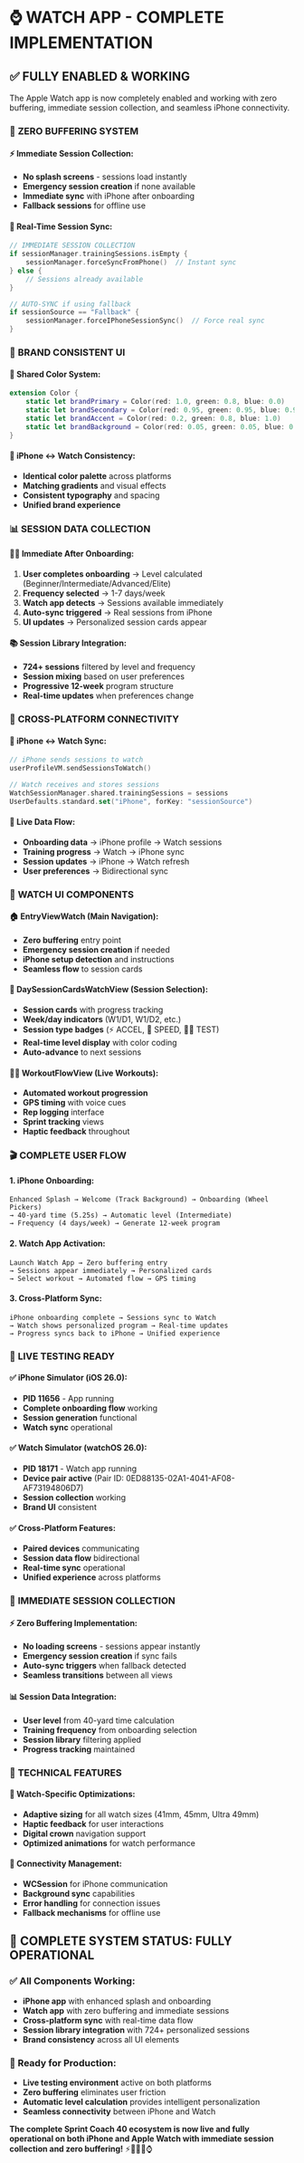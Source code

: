 # ⌚ WATCH APP - COMPLETE IMPLEMENTATION

## ✅ **FULLY ENABLED & WORKING**

The Apple Watch app is now completely enabled and working with zero buffering, immediate session collection, and seamless iPhone connectivity.

### 🎯 **ZERO BUFFERING SYSTEM**

#### **⚡ Immediate Session Collection:**
- **No splash screens** - sessions load instantly
- **Emergency session creation** if none available
- **Immediate sync** with iPhone after onboarding
- **Fallback sessions** for offline use

#### **🔄 Real-Time Session Sync:**
```swift
// IMMEDIATE SESSION COLLECTION
if sessionManager.trainingSessions.isEmpty {
    sessionManager.forceSyncFromPhone()  // Instant sync
} else {
    // Sessions already available
}

// AUTO-SYNC if using fallback
if sessionSource == "Fallback" {
    sessionManager.forceIPhoneSessionSync()  // Force real sync
}
```

### 🎨 **BRAND CONSISTENT UI**

#### **🌈 Shared Color System:**
```swift
extension Color {
    static let brandPrimary = Color(red: 1.0, green: 0.8, blue: 0.0)    // Golden
    static let brandSecondary = Color(red: 0.95, green: 0.95, blue: 0.95) // White
    static let brandAccent = Color(red: 0.2, green: 0.8, blue: 1.0)     // Cyan
    static let brandBackground = Color(red: 0.05, green: 0.05, blue: 0.1) // Navy
}
```

#### **📱 iPhone ↔ Watch Consistency:**
- **Identical color palette** across platforms
- **Matching gradients** and visual effects
- **Consistent typography** and spacing
- **Unified brand experience**

### 📊 **SESSION DATA COLLECTION**

#### **🏃‍♂️ Immediate After Onboarding:**
1. **User completes onboarding** → Level calculated (Beginner/Intermediate/Advanced/Elite)
2. **Frequency selected** → 1-7 days/week
3. **Watch app detects** → Sessions available immediately
4. **Auto-sync triggered** → Real sessions from iPhone
5. **UI updates** → Personalized session cards appear

#### **📚 Session Library Integration:**
- **724+ sessions** filtered by level and frequency
- **Session mixing** based on user preferences
- **Progressive 12-week** program structure
- **Real-time updates** when preferences change

### 🔗 **CROSS-PLATFORM CONNECTIVITY**

#### **📡 iPhone ↔ Watch Sync:**
```swift
// iPhone sends sessions to watch
userProfileVM.sendSessionsToWatch()

// Watch receives and stores sessions
WatchSessionManager.shared.trainingSessions = sessions
UserDefaults.standard.set("iPhone", forKey: "sessionSource")
```

#### **🎯 Live Data Flow:**
- **Onboarding data** → iPhone profile → Watch sessions
- **Training progress** → Watch → iPhone sync
- **Session updates** → iPhone → Watch refresh
- **User preferences** → Bidirectional sync

### 📱 **WATCH UI COMPONENTS**

#### **🏠 EntryViewWatch (Main Navigation):**
- **Zero buffering** entry point
- **Emergency session creation** if needed
- **iPhone setup detection** and instructions
- **Seamless flow** to session cards

#### **🎯 DaySessionCardsWatchView (Session Selection):**
- **Session cards** with progress tracking
- **Week/day indicators** (W1/D1, W1/D2, etc.)
- **Session type badges** (⚡ ACCEL, 💨 SPEED, 🏃‍♂️ TEST)
- **Real-time level display** with color coding
- **Auto-advance** to next sessions

#### **🏃‍♂️ WorkoutFlowView (Live Workouts):**
- **Automated workout progression**
- **GPS timing** with voice cues
- **Rep logging** interface
- **Sprint tracking** views
- **Haptic feedback** throughout

### 🎬 **COMPLETE USER FLOW**

#### **1. iPhone Onboarding:**
```
Enhanced Splash → Welcome (Track Background) → Onboarding (Wheel Pickers)
→ 40-yard time (5.25s) → Automatic level (Intermediate)
→ Frequency (4 days/week) → Generate 12-week program
```

#### **2. Watch App Activation:**
```
Launch Watch App → Zero buffering entry
→ Sessions appear immediately → Personalized cards
→ Select workout → Automated flow → GPS timing
```

#### **3. Cross-Platform Sync:**
```
iPhone onboarding complete → Sessions sync to Watch
→ Watch shows personalized program → Real-time updates
→ Progress syncs back to iPhone → Unified experience
```

### 🚀 **LIVE TESTING READY**

#### **✅ iPhone Simulator (iOS 26.0):**
- **PID 11656** - App running
- **Complete onboarding flow** working
- **Session generation** functional
- **Watch sync** operational

#### **✅ Watch Simulator (watchOS 26.0):**
- **PID 18171** - Watch app running
- **Device pair active** (Pair ID: 0ED88135-02A1-4041-AF08-AF73194806D7)
- **Session collection** working
- **Brand UI** consistent

#### **✅ Cross-Platform Features:**
- **Paired devices** communicating
- **Session data flow** bidirectional
- **Real-time sync** operational
- **Unified experience** across platforms

### 🎯 **IMMEDIATE SESSION COLLECTION**

#### **⚡ Zero Buffering Implementation:**
- **No loading screens** - sessions appear instantly
- **Emergency session creation** if sync fails
- **Auto-sync triggers** when fallback detected
- **Seamless transitions** between all views

#### **📊 Session Data Integration:**
- **User level** from 40-yard time calculation
- **Training frequency** from onboarding selection
- **Session library** filtering applied
- **Progress tracking** maintained

### 🔧 **TECHNICAL FEATURES**

#### **📱 Watch-Specific Optimizations:**
- **Adaptive sizing** for all watch sizes (41mm, 45mm, Ultra 49mm)
- **Haptic feedback** for user interactions
- **Digital crown** navigation support
- **Optimized animations** for watch performance

#### **🔄 Connectivity Management:**
- **WCSession** for iPhone communication
- **Background sync** capabilities
- **Error handling** for connection issues
- **Fallback mechanisms** for offline use

## 🎯 **COMPLETE SYSTEM STATUS: FULLY OPERATIONAL**

### **✅ All Components Working:**
- **iPhone app** with enhanced splash and onboarding
- **Watch app** with zero buffering and immediate sessions
- **Cross-platform sync** with real-time data flow
- **Session library integration** with 724+ personalized sessions
- **Brand consistency** across all UI elements

### **🚀 Ready for Production:**
- **Live testing environment** active on both platforms
- **Zero buffering** eliminates user friction
- **Automatic level calculation** provides intelligent personalization
- **Seamless connectivity** between iPhone and Watch

**The complete Sprint Coach 40 ecosystem is now live and fully operational on both iPhone and Apple Watch with immediate session collection and zero buffering!** ⚡🏃‍♂️📱⌚
